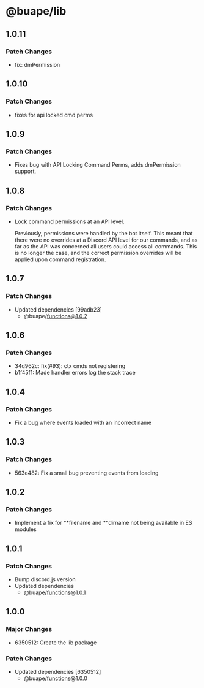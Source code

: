 # @buape/lib

## 1.0.11

### Patch Changes

-   fix: dmPermission

## 1.0.10

### Patch Changes

-   fixes for api locked cmd perms

## 1.0.9

### Patch Changes

-   Fixes bug with API Locking Command Perms, adds dmPermission support.

## 1.0.8

### Patch Changes

-   Lock command permissions at an API level.

    Previously, permissions were handled by the bot itself. This meant that there were no overrides at a Discord API level for our commands, and as far as the API was concerned all users could access all commands. This is no longer the case, and the correct permission overrides will be applied upon command registration.

## 1.0.7

### Patch Changes

-   Updated dependencies [99adb23]
    -   @buape/functions@1.0.2

## 1.0.6

### Patch Changes

-   34d962c: fix(#93): ctx cmds not registering
-   b1f45f1: Made handler errors log the stack trace

## 1.0.4

### Patch Changes

-   Fix a bug where events loaded with an incorrect name

## 1.0.3

### Patch Changes

-   563e482: Fix a small bug preventing events from loading

## 1.0.2

### Patch Changes

-   Implement a fix for **filename and **dirname not being available in ES modules

## 1.0.1

### Patch Changes

-   Bump discord.js version
-   Updated dependencies
    -   @buape/functions@1.0.1

## 1.0.0

### Major Changes

-   6350512: Create the lib package

### Patch Changes

-   Updated dependencies [6350512]
    -   @buape/functions@1.0.0
